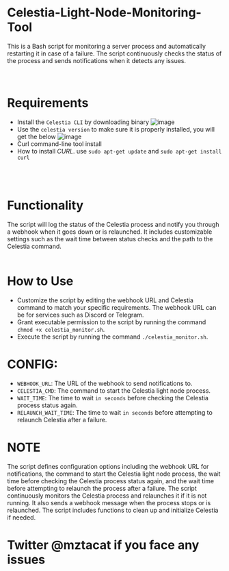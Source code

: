 # Celestia-Light-Node-Monitoring-Tool
This is a Bash script for monitoring a server process and automatically restarting it in case of a failure. The script continuously checks the status of the process and sends notifications when it detects any issues.
</br></br></br>


# Requirements
- Install the `Celestia CLI` by downloading binary 
![image](https://user-images.githubusercontent.com/31314340/229268159-f6722089-4be4-4d88-8afb-baa910b86586.png)
- Use the `celestia version` to make sure it is properly installed, you will get the below
![image](https://user-images.githubusercontent.com/31314340/229268221-25b1d87b-5cb4-48e4-b5c3-3fdc45902ad1.png)
- Curl command-line tool install 
- How to install *CURL*.    use `sudo apt-get update`   and `sudo apt-get install curl`

</br></br>

# Functionality
The script will log the status of the Celestia process and notify you through a webhook when it goes down or is relaunched. It includes customizable settings such as the wait time between status checks and the path to the Celestia command.
</br></br>

# How to Use
- Customize the script by editing the webhook URL and Celestia command to match your specific requirements. The webhook URL can be for services such as Discord or Telegram.
- Grant executable permission to the script by running the command `chmod +x celestia_monitor.sh`.
- Execute the script by running the command `./celestia_monitor.sh`.


# CONFIG: 
- `WEBHOOK_URL`: The URL of the webhook to send notifications to.
- `CELESTIA_CMD`: The command to start the Celestia light node process.
- `WAIT_TIME`: The time to wait `in seconds` before checking the Celestia process status again.
- `RELAUNCH_WAIT_TIME`: The time to wait `in seconds` before attempting to relaunch Celestia after a failure.



# NOTE
The script defines configuration options including the webhook URL for notifications, the command to start the Celestia light node process, the wait time before checking the Celestia process status again, and the wait time before attempting to relaunch the process after a failure. The script continuously monitors the Celestia process and relaunches it if it is not running. It also sends a webhook message when the process stops or is relaunched. The script includes functions to clean up and initialize Celestia if needed.


# Twitter @mztacat if you face any issues
